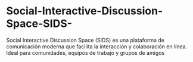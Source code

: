 # Social-Interactive-Discussion-Space-SIDS-
Social Interactive Discussion Space (SIDS) es una plataforma de comunicación moderna que facilita la interacción y colaboración en línea. Ideal para comunidades, equipos de trabajo y grupos de amigos
